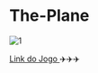 # The-Plane

![1](https://user-images.githubusercontent.com/80015739/136717537-08f3cb52-a061-4ab5-bde6-aadb4f2d23e8.png)

[Link do Jogo ](https://play.google.com/store/apps/details?id=com.NewProjects.ThePlane) ✈️✈️✈️
